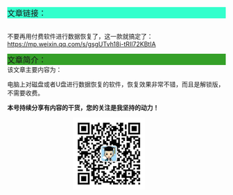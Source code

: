 <div style="background-color:#33ffcc;font-size:18px">文章链接：</div>

<br/>不要再用付费软件进行数据恢复了，这一款就搞定了：<a href="https://mp.weixin.qq.com/s/gsgUTvh18i-tRIl72KBtIA" target="_blank" >https://mp.weixin.qq.com/s/gsgUTvh18i-tRIl72KBtIA</a>



<div style="background-color:RGB(52,160,40);font-size:18px">文章简介：</div>
该文章主要内容为：

电脑上对磁盘或者U盘进行数据恢复的软件，恢复效果非常不错，而且是解锁版，不需要收费。

**本号持续分享有内容的干货，您的关注是我坚持的动力！**

<img src="./_assets/clip_image002.jpg" style="width:33%;margin-left:30%" />